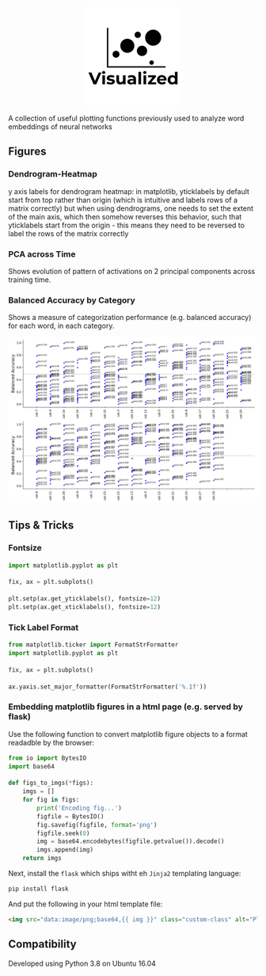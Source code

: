 <div align="center">
 <img src="images/logo.png" width="200"> 
</div>

A collection of useful plotting functions previously used to analyze word embeddings of neural networks

## Figures

### Dendrogram-Heatmap

y axis labels for dendrogram heatmap:
in matplotlib, yticklabels by default start from top rather than origin (which is intuitive and labels rows of a matrix correctly)
but when using dendrograms, one needs to set the extent of the main axis, which then somehow reverses this behavior, such that
yticklabels start from the origin - this means they need to be reversed to label the rows of the matrix correctly


### PCA across Time

Shows evolution of pattern of activations on 2 principal components across training time.

### Balanced Accuracy by Category

Shows a measure of categorization performance (e.g. balanced accuracy) for each word, in each category.

![balanced_accuracy_by_cat.png](images/balanced_accuracy_by_cat.png)

## Tips & Tricks

### Fontsize

```python
import matplotlib.pyplot as plt

fix, ax = plt.subplots()

plt.setp(ax.get_yticklabels(), fontsize=12)
plt.setp(ax.get_xticklabels(), fontsize=12)
```

### Tick Label Format

```python
from matplotlib.ticker import FormatStrFormatter
import matplotlib.pyplot as plt

fix, ax = plt.subplots()

ax.yaxis.set_major_formatter(FormatStrFormatter('%.1f'))
```

### Embedding matplotlib figures in a html page (e.g. served by flask)

Use the following function to convert matplotlib figure objects to a format readadble by the browser:

```Python
from io import BytesIO
import base64

def figs_to_imgs(*figs):
    imgs = []
    for fig in figs:
        print('Encoding fig...')
        figfile = BytesIO()
        fig.savefig(figfile, format='png')
        figfile.seek(0)
        img = base64.encodebytes(figfile.getvalue()).decode()
        imgs.append(img)
    return imgs
```

Next, install the `flask` which ships witht eh `Jinja2` templating language: 

```bash
pip install flask
```

And put the following in your html template file:

```html
<img src="data:image/png;base64,{{ img }}" class="custom-class" alt="Placeholder">
```

## Compatibility

Developed using Python 3.8 on Ubuntu 16.04